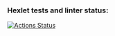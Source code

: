 ### Hexlet tests and linter status:
[![Actions Status](https://github.com/thedoorbell/fullstack-javascript-project-4/actions/workflows/hexlet-check.yml/badge.svg)](https://github.com/thedoorbell/fullstack-javascript-project-4/actions)